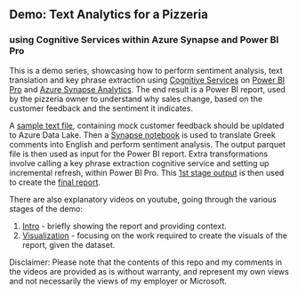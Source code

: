 ## Demo: Text Analytics for a Pizzeria
### using Cognitive Services within Azure Synapse and Power BI Pro

This is a demo series, showcasing how to perform sentiment analysis, text translation and key phrase extraction using [Cognitive Services](https://azure.microsoft.com/en-us/services/cognitive-services/) on [Power BI Pro](https://powerbi.microsoft.com/en-us/) and [Azure Synapse Analytics](https://azure.microsoft.com/en-us/services/synapse-analytics/). The end result is a Power BI report, used by the pizzeria owner to understand why sales change, based on the customer feedback and the sentiment it indicates.

A [sample text file](https://github.com/mantzos/Text-Analytics-Demo/blob/main/files/synapse_comments_tab.txt), containing mock customer feedback should be upldated to Azure Data Lake. Then a [Synapse notebook](https://github.com/mantzos/Text-Analytics-Demo/blob/main/Spark%20notebook%20v.1.ipynb) is used to translate Greek comments into English and perform sentiment analysis. The output parquet file is then used as input for the Power BI report. Extra transformations involve calling a key phrase extraction cognitive service and setting up incremental refresh, within Power BI Pro. This [1st stage output](https://github.com/mantzos/Text-Analytics-Demo/blob/main/files/Data%20ready.pbix) is then used to create the [final report](https://github.com/mantzos/Text-Analytics-Demo/blob/main/files/Report%20Ready.pbix).

There are also explanatory videos on youtube, going through the various stages of the demo:

1. [Intro](https://youtu.be/36Lekgu0iaU) - briefly showing the report and providing context.
2. [Visualization](https://www.youtube.com/watch?v=GE56zs8xR2E) - focusing on the work required to create the visuals of the report, given the dataset.


Disclaimer: Please note that the contents of this repo and my comments in the videos are provided as is without warranty, and represent my own views and not necessarily the views of my employer or Microsoft.
